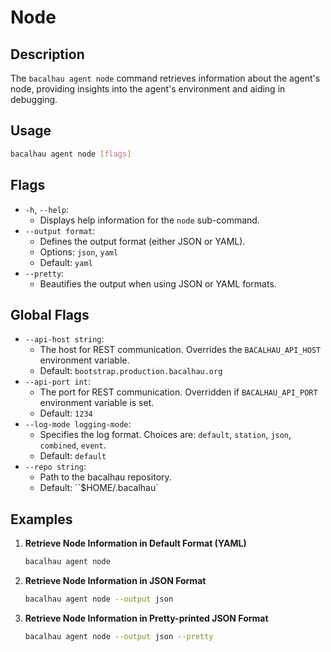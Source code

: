 # Node

## Description

The `bacalhau agent node` command retrieves information about the agent's node, providing insights into the agent's environment and aiding in debugging.

## Usage

```bash
bacalhau agent node [flags]
```

## Flags

* `-h`, `--help`:
  * Displays help information for the `node` sub-command.
* `--output format`:
  * Defines the output format (either JSON or YAML).
  * Options: `json`, `yaml`
  * Default: `yaml`
* `--pretty`:
  * Beautifies the output when using JSON or YAML formats.

## Global Flags

* `--api-host string`:
  * The host for REST communication. Overrides the `BACALHAU_API_HOST` environment variable.
  * Default: `bootstrap.production.bacalhau.org`
* `--api-port int`:
  * The port for REST communication. Overridden if `BACALHAU_API_PORT` environment variable is set.
  * Default: `1234`
* `--log-mode logging-mode`:
  * Specifies the log format. Choices are: `default`, `station`, `json`, `combined`, `event`.
  * Default: `default`
* `--repo string`:
  * Path to the bacalhau repository.
  * Default: \`\`$HOME/.bacalhau\`

## Examples

1.  **Retrieve Node Information in Default Format (YAML)**

    ```bash
    bacalhau agent node
    ```
2.  **Retrieve Node Information in JSON Format**

    ```bash
    bacalhau agent node --output json
    ```
3.  **Retrieve Node Information in Pretty-printed JSON Format**

    ```bash
    bacalhau agent node --output json --pretty
    ```
